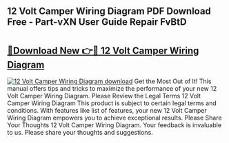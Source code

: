 ## 12 Volt Camper Wiring Diagram PDF Download Free - Part-vXN User Guide Repair FvBtD

# <h2><a href="http://dfs4hjf.blite.top/?on=12+Volt+Camper+Wiring+Diagram">🔗Download New 👉🔴 12 Volt Camper Wiring Diagram</a></h2>

[![12 Volt Camper Wiring Diagram download](https://i.imgur.com/lujVjoI.png)](http://dfs4hjf.blite.top/?on=12+Volt+Camper+Wiring+Diagram)
Get the Most Out of It! This manual offers tips and tricks to maximize the performance of your new 12 Volt Camper Wiring Diagram. Please Review the Legal Terms 12 Volt Camper Wiring Diagram This product is subject to certain legal terms and conditions. With features like list of features, your new 12 Volt Camper Wiring Diagram empowers you to achieve exceptional results. Please Share Your Thoughts 12 Volt Camper Wiring Diagram. Your feedback is invaluable to us. Please share your thoughts and suggestions.

